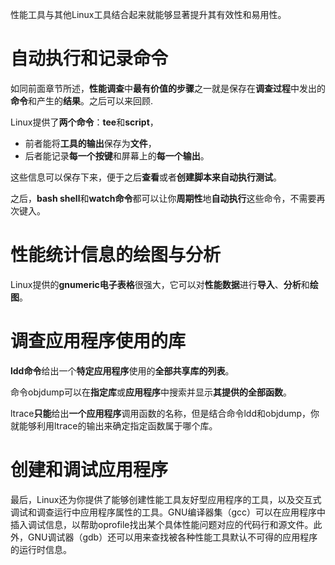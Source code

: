 性能工具与其他Linux工具结合起来就能够显著提升其有效性和易用性。

# 自动执行和记录命令

如同前面章节所述，**性能调查**中**最有价值的步骤**之一就是保存在**调查过程**中发出的**命令**和产生的**结果**。之后可以来回顾.

Linux提供了**两个命令**：**tee**和**script**，

* 前者能将**工具的输出**保存为**文件**，
* 后者能记录**每一个按键**和屏幕上的**每一个输出**。

这些信息可以保存下来，便于之后**查看**或者**创建脚本来自动执行测试**。

之后，**bash shell**和**watch命令**都可以让你**周期性**地**自动执行**这些命令，不需要再次键入。

# 性能统计信息的绘图与分析

Linux提供的**gnumeric电子表格**很强大，它可以对**性能数据**进行**导入**、**分析**和**绘图**。

# 调查应用程序使用的库

**ldd命令**给出一个**特定应用程序**使用的**全部共享库的列表**。

命令objdump可以在**指定库**或**应用程序**中搜索并显示**其提供的全部函数**。

ltrace**只能**给出**一个应用程序**调用函数的名称，但是结合命令ldd和objdump，你就能够利用ltrace的输出来确定指定函数属于哪个库。

# 创建和调试应用程序

最后，Linux还为你提供了能够创建性能工具友好型应用程序的工具，以及交互式调试和调查运行中应用程序属性的工具。GNU编译器集（gcc）可以在应用程序中插入调试信息，以帮助oprofile找出某个具体性能问题对应的代码行和源文件。此外，GNU调试器（gdb）还可以用来查找被各种性能工具默认不可得的应用程序的运行时信息。
